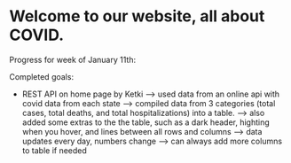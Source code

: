 # Welcome to our website, all about COVID.

Progress for week of January 11th:

Completed goals:

- REST API on home page by Ketki
--> used data from an online api with covid data from each state 
--> compiled data from 3 categories (total cases, total deaths, and total hospitalizations) into a table.
--> also added some extras to the the table, such as a dark header, highting when you hover, and lines between all rows and columns
--> data updates every day, numbers change
--> can always add more columns to table if needed

